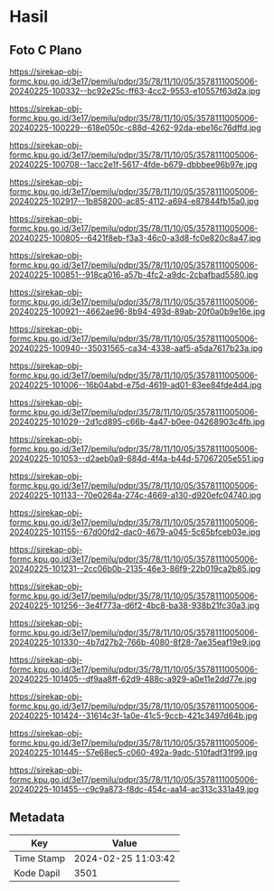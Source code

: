 # Hasil

## Foto C Plano

https://sirekap-obj-formc.kpu.go.id/3e17/pemilu/pdpr/35/78/11/10/05/3578111005006-20240225-100332--bc92e25c-ff63-4cc2-9553-e10557f63d2a.jpg

https://sirekap-obj-formc.kpu.go.id/3e17/pemilu/pdpr/35/78/11/10/05/3578111005006-20240225-100229--618e050c-c88d-4262-92da-ebe16c76dffd.jpg

https://sirekap-obj-formc.kpu.go.id/3e17/pemilu/pdpr/35/78/11/10/05/3578111005006-20240225-100708--1acc2e1f-5617-4fde-b679-dbbbee96b97e.jpg

https://sirekap-obj-formc.kpu.go.id/3e17/pemilu/pdpr/35/78/11/10/05/3578111005006-20240225-102917--1b858200-ac85-4112-a694-e87844fb15a0.jpg

https://sirekap-obj-formc.kpu.go.id/3e17/pemilu/pdpr/35/78/11/10/05/3578111005006-20240225-100805--6421f8eb-f3a3-46c0-a3d8-fc0e820c8a47.jpg

https://sirekap-obj-formc.kpu.go.id/3e17/pemilu/pdpr/35/78/11/10/05/3578111005006-20240225-100851--918ca016-a57b-4fc2-a9dc-2cbafbad5580.jpg

https://sirekap-obj-formc.kpu.go.id/3e17/pemilu/pdpr/35/78/11/10/05/3578111005006-20240225-100921--4662ae96-8b94-493d-89ab-20f0a0b9e16e.jpg

https://sirekap-obj-formc.kpu.go.id/3e17/pemilu/pdpr/35/78/11/10/05/3578111005006-20240225-100940--35031565-ca34-4338-aaf5-a5da7617b23a.jpg

https://sirekap-obj-formc.kpu.go.id/3e17/pemilu/pdpr/35/78/11/10/05/3578111005006-20240225-101006--16b04abd-e75d-4619-ad01-83ee84fde4d4.jpg

https://sirekap-obj-formc.kpu.go.id/3e17/pemilu/pdpr/35/78/11/10/05/3578111005006-20240225-101029--2d1cd895-c66b-4a47-b0ee-04268903c4fb.jpg

https://sirekap-obj-formc.kpu.go.id/3e17/pemilu/pdpr/35/78/11/10/05/3578111005006-20240225-101053--d2aeb0a9-684d-4f4a-b44d-57067205e551.jpg

https://sirekap-obj-formc.kpu.go.id/3e17/pemilu/pdpr/35/78/11/10/05/3578111005006-20240225-101133--70e0264a-274c-4669-a130-d920efc04740.jpg

https://sirekap-obj-formc.kpu.go.id/3e17/pemilu/pdpr/35/78/11/10/05/3578111005006-20240225-101155--67d00fd2-dac0-4679-a045-5c65bfceb03e.jpg

https://sirekap-obj-formc.kpu.go.id/3e17/pemilu/pdpr/35/78/11/10/05/3578111005006-20240225-101231--2cc06b0b-2135-46e3-86f9-22b019ca2b85.jpg

https://sirekap-obj-formc.kpu.go.id/3e17/pemilu/pdpr/35/78/11/10/05/3578111005006-20240225-101256--3e4f773a-d6f2-4bc8-ba38-938b21fc30a3.jpg

https://sirekap-obj-formc.kpu.go.id/3e17/pemilu/pdpr/35/78/11/10/05/3578111005006-20240225-101330--4b7d27b2-766b-4080-8f28-7ae35eaf19e9.jpg

https://sirekap-obj-formc.kpu.go.id/3e17/pemilu/pdpr/35/78/11/10/05/3578111005006-20240225-101405--df9aa8ff-62d9-488c-a929-a0e11e2dd77e.jpg

https://sirekap-obj-formc.kpu.go.id/3e17/pemilu/pdpr/35/78/11/10/05/3578111005006-20240225-101424--31614c3f-1a0e-41c5-9ccb-421c3497d64b.jpg

https://sirekap-obj-formc.kpu.go.id/3e17/pemilu/pdpr/35/78/11/10/05/3578111005006-20240225-101445--57e68ec5-c060-492a-9adc-510fadf31f99.jpg

https://sirekap-obj-formc.kpu.go.id/3e17/pemilu/pdpr/35/78/11/10/05/3578111005006-20240225-101455--c9c9a873-f8dc-454c-aa14-ac313c331a49.jpg


## Metadata

| Key        | Value               |
| ---------- | ------------------- |
| Time Stamp | 2024-02-25 11:03:42 |
| Kode Dapil | 3501                |



